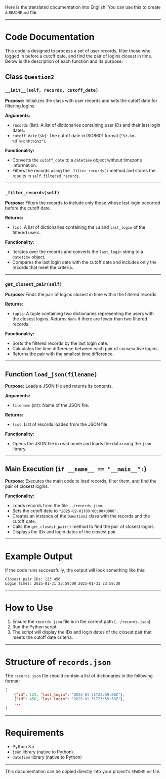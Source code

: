 Here is the translated documentation into English. You can use this to create a `README.md` file:

---

# Code Documentation

This code is designed to process a set of user records, filter those who logged in before a cutoff date, and find the pair of logins closest in time. Below is the description of each function and its purpose:

## Class `Question2`

### `__init__(self, records, cutoff_date)`
**Purpose:** Initializes the class with user records and sets the cutoff date for filtering logins.

**Arguments:**
- `records` (list): A list of dictionaries containing user IDs and their last login dates.
- `cutoff_date` (str): The cutoff date in ISO8601 format (`"%Y-%m-%dT%H:%M:%S%z"`).

**Functionality:**
- Converts the `cutoff_date` to a `datetime` object without timezone information.
- Filters the records using the `_filter_records()` method and stores the results in `self.filtered_records`.

---

### `_filter_records(self)`
**Purpose:** Filters the records to include only those whose last login occurred before the cutoff date.

**Returns:**
- `list`: A list of dictionaries containing the `id` and `last_login` of the filtered users.

**Functionality:**
- Iterates over the records and converts the `last_login` string to a `datetime` object.
- Compares the last login date with the cutoff date and includes only the records that meet the criteria.

---

### `get_closest_pair(self)`
**Purpose:** Finds the pair of logins closest in time within the filtered records.

**Returns:**
- `tuple`: A tuple containing two dictionaries representing the users with the closest logins. Returns `None` if there are fewer than two filtered records.

**Functionality:**
- Sorts the filtered records by the last login date.
- Calculates the time difference between each pair of consecutive logins.
- Returns the pair with the smallest time difference.

---

## Function `load_json(filename)`

**Purpose:** Loads a JSON file and returns its contents.

**Arguments:**
- `filename` (str): Name of the JSON file.

**Returns:**
- `list`: List of records loaded from the JSON file.

**Functionality:**
- Opens the JSON file in read mode and loads the data using the `json` library.

---

## Main Execution (`if __name__ == "__main__":`)

**Purpose:** Executes the main code to load records, filter them, and find the pair of closest logins.

**Functionality:**
- Loads records from the file `../records.json`.
- Sets the cutoff date to `"2025-02-01T00:00:00+0000"`.
- Creates an instance of the `Question2` class with the records and the cutoff date.
- Calls the `get_closest_pair()` method to find the pair of closest logins.
- Displays the IDs and login dates of the closest pair.

---

# Example Output

If the code runs successfully, the output will look something like this:

```
Closest pair IDs: 123 456
Login times: 2025-01-31 23:59:00 2025-01-31 23:59:30
```

---

# How to Use

1. Ensure the `records.json` file is in the correct path (`../records.json`).
2. Run the Python script.
3. The script will display the IDs and login dates of the closest pair that meets the cutoff date criteria.

---

# Structure of `records.json`

The `records.json` file should contain a list of dictionaries in the following format:

```json
[
    {"id": 123, "last_login": "2025-01-31T23:59:00Z"},
    {"id": 456, "last_login": "2025-01-31T23:59:30Z"},
    ...
]
```

---

# Requirements

- Python 3.x
- `json` library (native to Python)
- `datetime` library (native to Python)

---


This documentation can be copied directly into your project's `README.md` file.